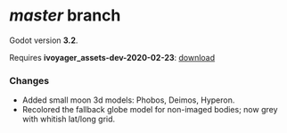 # _master_ branch
Godot version **3.2**.

Requires **ivoyager_assets-dev-2020-02-23**: [download](https://github.com/ivoyager/ivoyager/releases/download/v0.0.5-alpha/ivoyager_assets-dev-2020-02-23.zip)

### Changes
* Added small moon 3d models: Phobos, Deimos, Hyperon.
* Recolored the fallback globe model for non-imaged bodies; now grey with whitish lat/long grid.
